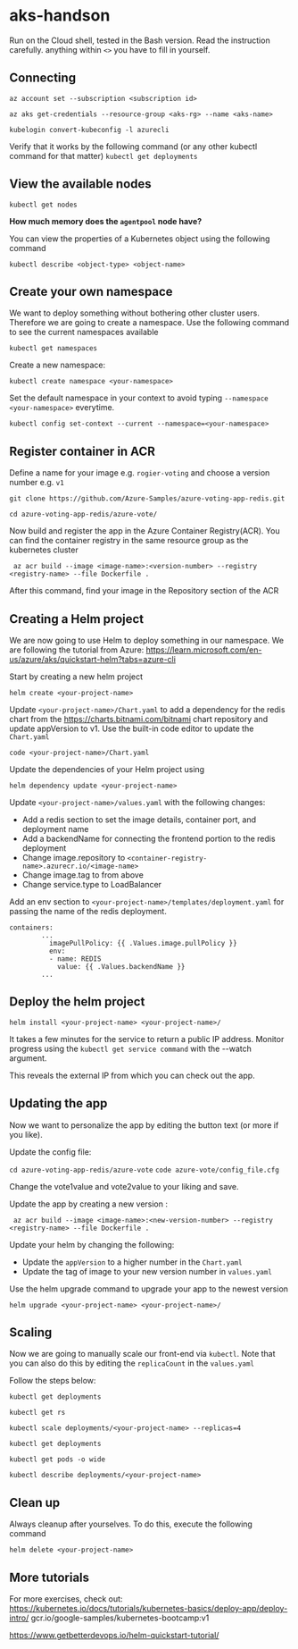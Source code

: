 # aks-handson



Run on the Cloud shell, tested in the Bash version. Read the instruction carefully. anything within `<>` you have to fill in yourself.

## Connecting 

`az account set --subscription <subscription id>`

`az aks get-credentials --resource-group <aks-rg> --name <aks-name>`

`kubelogin convert-kubeconfig -l azurecli`

Verify that it works by the following command (or any other kubectl command for that matter)
`kubectl get deployments`

## View the available nodes

`kubectl get nodes`

**How much memory does the `agentpool` node have?**

You can view the properties of a Kubernetes object using the following command

`kubectl describe <object-type> <object-name>`

## Create your own namespace
We want to deploy something without bothering other cluster users. Therefore we are going to create a namespace. Use the following command to see the current namespaces available

`kubectl get namespaces`

Create a new namespace:

`kubectl create namespace <your-namespace>`

Set the default namespace in your context to avoid typing `--namespace <your-namespace>` everytime.

`kubectl config set-context --current --namespace=<your-namespace>`

## Register container in ACR

Define a name for your image e.g. `rogier-voting` and choose a version number e.g. `v1`

`git clone https://github.com/Azure-Samples/azure-voting-app-redis.git`

`cd azure-voting-app-redis/azure-vote/`

Now build and register the app in the Azure Container Registry(ACR). You can find the container registry in the same resource group as the kubernetes cluster

` az acr build --image <image-name>:<version-number> --registry <registry-name> --file Dockerfile .`

After this command, find your image in the Repository section of the ACR

## Creating a Helm project
We are now going to use Helm to deploy something in our namespace. We are following the tutorial from Azure: https://learn.microsoft.com/en-us/azure/aks/quickstart-helm?tabs=azure-cli

Start by creating a new helm project

`helm create <your-project-name>`

Update `<your-project-name>/Chart.yaml` to add a dependency for the redis chart from the https://charts.bitnami.com/bitnami chart repository and update appVersion to v1. Use the built-in code editor to update the `Chart.yaml`
  
`code <your-project-name>/Chart.yaml `
  
Update the dependencies of your Helm project using
  
`helm dependency update <your-project-name>`
  
Update `<your-project-name>/values.yaml` with the following changes:
- Add a redis section to set the image details, container port, and deployment name
- Add a backendName for connecting the frontend portion to the redis deployment
- Change image.repository to `<container-registry-name>.azurecr.io/<image-name>`
- Change image.tag to <version-number> from above
- Change service.type to LoadBalancer
 
Add an env section to `<your-project-name>/templates/deployment.yaml` for passing the name of the redis deployment.

```
containers:
        ...
          imagePullPolicy: {{ .Values.image.pullPolicy }}
          env:
          - name: REDIS
            value: {{ .Values.backendName }}
        ...
```

## Deploy the helm project

`helm install <your-project-name> <your-project-name>/`

It takes a few minutes for the service to return a public IP address. Monitor progress using the `kubectl get service command` with the --watch argument.

This reveals the external IP from which you can check out the app.

## Updating the app

Now we want to personalize the app by editing the button text (or more if you like).

Update the config file:
  
`cd azure-voting-app-redis/azure-vote`
`code azure-vote/config_file.cfg`
  
 Change the vote1value and vote2value to your liking and save.
  

  
 Update the app by creating a new version :
 
 ` az acr build --image <image-name>:<new-version-number> --registry <registry-name> --file Dockerfile .`
  
 Update your helm by changing the following:
  - Update the `appVersion` to a higher number in the `Chart.yaml`
  - Update the tag of image to your new version number in `values.yaml`
  
Use the helm upgrade command to upgrade your app to the newest version  

  `helm upgrade <your-project-name> <your-project-name>/`
  
## Scaling
Now we are going to manually scale our front-end via `kubectl`. Note that you can also do this by editing the `replicaCount` in the `values.yaml`

  Follow the steps below:
  
`kubectl get deployments`

`kubectl get rs`

`kubectl scale deployments/<your-project-name> --replicas=4`

`kubectl get deployments`

`kubectl get pods -o wide`

`kubectl describe deployments/<your-project-name>`

## Clean up
  
Always cleanup after yourselves. To do this, execute the following command 
  
`helm delete <your-project-name>`
  
  
## More tutorials 
  
  
 
For more exercises, check out:
https://kubernetes.io/docs/tutorials/kubernetes-basics/deploy-app/deploy-intro/
gcr.io/google-samples/kubernetes-bootcamp:v1

https://www.getbetterdevops.io/helm-quickstart-tutorial/





